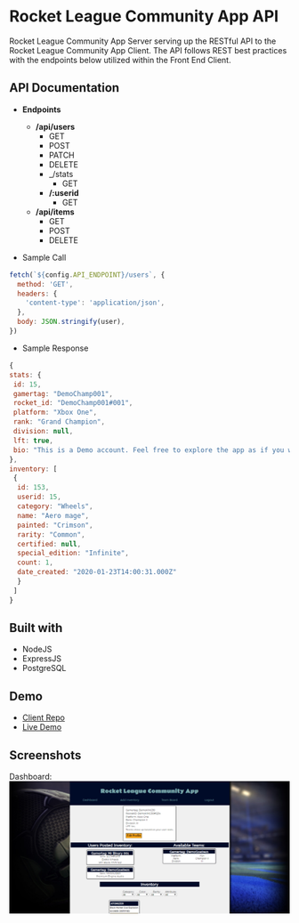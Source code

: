 # Rocket League Community App API
Rocket League Community App Server serving up the RESTful API to the Rocket League Community App Client. The API follows REST best practices with the endpoints below utilized within the Front End Client. 

## API Documentation

* **Endpoints**
  * **/api/users**
    * GET
    * POST
    * PATCH
    * DELETE
    * _/stats
      * GET
    * **/:userid**
      * GET
  * **/api/items**
    * GET
    * POST
    * DELETE
    
    
* Sample Call
 ```javascript
 fetch(`${config.API_ENDPOINT}/users`, {
   method: 'GET',
   headers: {
     'content-type': 'application/json',
   },
   body: JSON.stringify(user),
 })
 ```
 * Sample Response
 ```javascript
{
 stats: {
  id: 15,
  gamertag: "DemoChamp001",
  rocket_id: "DemoChamp001#001",
  platform: "Xbox One",
  rank: "Grand Champion",
  division: null,
  lft: true,
  bio: "This is a Demo account. Feel free to explore the app as if you were an active user. "
 },
 inventory: [
  {
   id: 153,
   userid: 15,
   category: "Wheels",
   name: "Aero mage",
   painted: "Crimson",
   rarity: "Common",
   certified: null,
   special_edition: "Infinite",
   count: 1,
   date_created: "2020-01-23T14:00:31.000Z"
   }
  ]
 }
 ```
 
## Built with
* NodeJS
* ExpressJS
* PostgreSQL

## Demo

- [Client Repo](https://github.com/djbradleyii/rl-community-app)
- [Live Demo](https://rocket-league-community-app.now.sh/)


## Screenshots

Dashboard:
![Dashboard](https://github.com/djbradleyii/rl-community-app/blob/master/src/imgs/screenshots/dashboard.png?raw=true)
